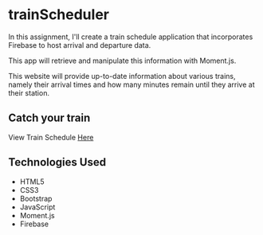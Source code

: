 # trainScheduler

In this assignment, I'll create a train schedule application that incorporates Firebase to host arrival and departure data. 

This app will retrieve and manipulate this information with Moment.js. 

This website will provide up-to-date information about various trains, namely their arrival times and how many minutes remain until they arrive at their station.

## Catch your train
View Train Schedule [Here](https://kimjaydot.github.io/trainScheduler)

## Technologies Used

* HTML5
* CSS3
* Bootstrap
* JavaScript
* Moment.js
* Firebase

